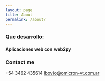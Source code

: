 ```yaml
---
layout: page
title: About
permalink: /about/
---
```

### Que desarrollo:
  #### Aplicaciones web con web2py
      

### Contact me

+54 3462 435614
[lbovio@omicron-vt.com.ar](mailto:lbovio@omicron-vt.com.ar)
